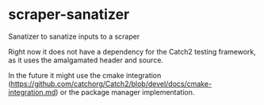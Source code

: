# scraper-sanatizer
Sanatizer to sanatize inputs to a scraper

Right now it does not have a dependency for the Catch2 testing framework, as it uses the amalgamated header and source.

In the future it might use the cmake integration (https://github.com/catchorg/Catch2/blob/devel/docs/cmake-integration.md) or the package manager implementation. 